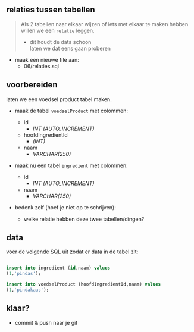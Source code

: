 ## relaties tussen tabellen

>Als 2 tabellen naar elkaar wijzen of iets met elkaar te maken hebben willen we een `relatie` leggen.
>- dit houdt de data schoon  
> laten we dat eens gaan proberen

- maak een nieuwe file aan:
    - 06/relaties.sql

## voorbereiden

laten we een voedsel product tabel maken.
- maak de tabel `voedselProduct` met colommen:
    - id 
        - *INT (AUTO_INCREMENT)*
    - hoofdIngredientId 
        - *(INT)*
    - naam 
        - *VARCHAR(250)*
- maak nu een tabel `ingredient` met colommen:
    - id 
        - *INT (AUTO_INCREMENT)*
    - naam 
        - *VARCHAR(250)*

- bedenk zelf (hoef je niet op te schrijven):
    - welke relatie hebben deze twee tabellen/dingen?

## data

voer de volgende SQL uit zodat er data in de tabel zit:
```SQL

insert into ingredient (id,naam) values 
(1,'pindas');

insert into voedselProduct (hoofdIngredientId,naam) values 
(1,'pindakaas');
```

## klaar?

- commit & push naar je git